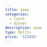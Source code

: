 ```yaml
---
title: aaaa
cetegories:
  - lunch
  - dinner
description: aaaa
type: Rollls
price: '123456'
---
```


